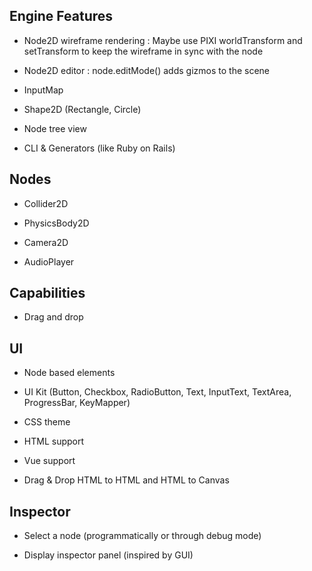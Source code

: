 ## Engine Features

- Node2D wireframe rendering : Maybe use PIXI worldTransform and setTransform to keep the wireframe in sync with the node

- Node2D editor : node.editMode() adds gizmos to the scene

- InputMap

- Shape2D (Rectangle, Circle)

- Node tree view

- CLI & Generators (like Ruby on Rails)


## Nodes

- Collider2D

- PhysicsBody2D

- Camera2D

- AudioPlayer


## Capabilities

- Drag and drop


## UI

- Node based elements

- UI Kit (Button, Checkbox, RadioButton, Text, InputText, TextArea, ProgressBar, KeyMapper)

- CSS theme

- HTML support

- Vue support

- Drag & Drop HTML to HTML and HTML to Canvas


## Inspector

- Select a node (programmatically or through debug mode)

- Display inspector panel (inspired by GUI)
